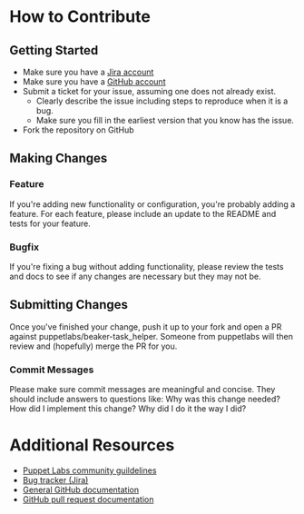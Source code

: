 # How to Contribute

## Getting Started

* Make sure you have a [Jira account](http://tickets.puppetlabs.com)
* Make sure you have a [GitHub account](https://github.com/signup/free)
* Submit a ticket for your issue, assuming one does not already exist.
  * Clearly describe the issue including steps to reproduce when it is a bug.
  * Make sure you fill in the earliest version that you know has the issue.
* Fork the repository on GitHub

## Making Changes

### Feature
If you're adding new functionality or configuration, you're probably adding a feature. For each feature, please include an update to the README and tests for your feature.

### Bugfix
If you're fixing a bug without adding functionality, please review the tests and docs to see if any changes are necessary but they may not be.

## Submitting Changes
Once you've finished your change, push it up to your fork and open a PR against puppetlabs/beaker-task_helper. Someone from puppetlabs will then review and (hopefully) merge the PR for you.

### Commit Messages
Please make sure commit messages are meaningful and concise. They should include answers to questions like: Why was this change needed? How did I implement this change? Why did I do it the way I did?

# Additional Resources

* [Puppet Labs community guildelines](http://docs.puppetlabs.com/community/community_guidelines.html)
* [Bug tracker (Jira)](http://tickets.puppetlabs.com)
* [General GitHub documentation](http://help.github.com/)
* [GitHub pull request documentation](http://help.github.com/send-pull-requests/)
